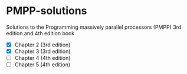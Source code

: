 # PMPP-solutions

Solutions to the Programming massively parallel processors (PMPP) 3rd edition and 4th edition book

- [x] Chapter 2 (3rd edition)
- [x] Chapter 3 (3rd edition)
- [ ] Chapter 4 (4th edition)
- [ ] Chapter 5 (4th edition)

